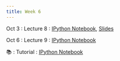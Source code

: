 ```yaml
---
title: Week 6
---
```

  
Oct 3
: Lecture 8
  : [IPython Notebook](https://colab.research.google.com/drive/1rd8qHlsuaLeaIYXi58RnBEbzhsXSrLDS?usp=sharing), [Slides](https://docs.google.com/presentation/d/12tbG8sZ9PhYNEKzvvI17QnZkwmRyusR8gLmVsJqindk/edit?usp=sharing&resourcekey=0-xklGHrq961HEPBeYCV-Nrg)
  
Oct 6
: Lecture 9
  : [IPython Notebook](https://colab.research.google.com/drive/1rd8qHlsuaLeaIYXi58RnBEbzhsXSrLDS?usp=sharing)
 
 📚
: Tutorial
  : [IPython Notebook](https://colab.research.google.com/drive/1jW9ZihB14Q2M9EJkpRMC9_0o1PbD2Wos?usp=sharing)
